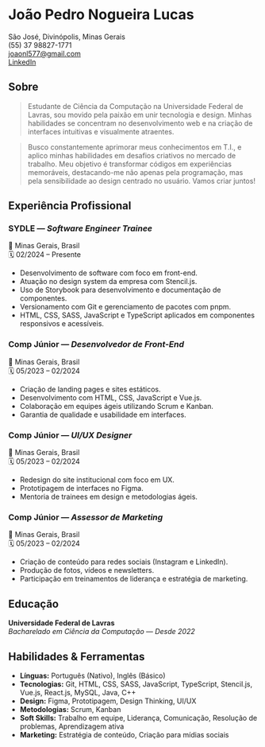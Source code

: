 # João Pedro Nogueira Lucas

São José, Divinópolis, Minas Gerais  
(55) 37 98827-1771  
joaonl577@gmail.com  
[LinkedIn](https://www.linkedin.com/in/jo%C3%A3o-pedro-nogueira-235269231/)  

## Sobre

> Estudante de Ciência da Computação na Universidade Federal de Lavras, sou movido pela paixão em unir tecnologia e design. Minhas habilidades se concentram no desenvolvimento web e na criação de interfaces intuitivas e visualmente atraentes.

> Busco constantemente aprimorar meus conhecimentos em T.I., e aplico minhas habilidades em desafios criativos no mercado de trabalho. Meu objetivo é transformar códigos em experiências memoráveis, destacando-me não apenas pela programação, mas pela sensibilidade ao design centrado no usuário. Vamos criar juntos!

## Experiência Profissional

### **SYDLE** — *Software Engineer Trainee*  
📍 Minas Gerais, Brasil  
🗓️ 02/2024 – Presente  

- Desenvolvimento de software com foco em front-end.
- Atuação no design system da empresa com Stencil.js.
- Uso de Storybook para desenvolvimento e documentação de componentes.
- Versionamento com Git e gerenciamento de pacotes com pnpm.
- HTML, CSS, SASS, JavaScript e TypeScript aplicados em componentes responsivos e acessíveis.

### **Comp Júnior** — *Desenvolvedor de Front-End*  
📍 Minas Gerais, Brasil  
🗓️ 05/2023 – 02/2024  

- Criação de landing pages e sites estáticos.
- Desenvolvimento com HTML, CSS, JavaScript e Vue.js.
- Colaboração em equipes ágeis utilizando Scrum e Kanban.
- Garantia de qualidade e usabilidade em interfaces.

### **Comp Júnior** — *UI/UX Designer*  
📍 Minas Gerais, Brasil  
🗓️ 05/2023 – 02/2024  

- Redesign do site institucional com foco em UX.
- Prototipagem de interfaces no Figma.
- Mentoria de trainees em design e metodologias ágeis.

### **Comp Júnior** — *Assessor de Marketing*  
📍 Minas Gerais, Brasil  
🗓️ 05/2023 – 02/2024  

- Criação de conteúdo para redes sociais (Instagram e LinkedIn).
- Produção de fotos, vídeos e newsletters.
- Participação em treinamentos de liderança e estratégia de marketing.

## Educação

**Universidade Federal de Lavras**  
*Bacharelado em Ciência da Computação* — *Desde 2022*

## Habilidades & Ferramentas

* **Línguas:** Português (Nativo), Inglês (Básico)  
* **Tecnologias:** Git, HTML, CSS, SASS, JavaScript, TypeScript, Stencil.js, Vue.js, React.js, MySQL, Java, C++  
* **Design:** Figma, Prototipagem, Design Thinking, UI/UX  
* **Metodologias:** Scrum, Kanban  
* **Soft Skills:** Trabalho em equipe, Liderança, Comunicação, Resolução de problemas, Aprendizagem ativa  
* **Marketing:** Estratégia de conteúdo, Criação para mídias sociais